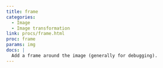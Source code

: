 ```yaml
---
title: frame
categories: 
  - Image
  - Image transformation
link: procs/frame.html
proc: frame
params: img
docs: |
  Add a frame around the image (generally for debugging).
---
```

